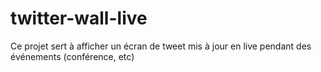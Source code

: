 # twitter-wall-live
Ce projet sert à afficher un écran de tweet mis à jour en live pendant des événements (conférence, etc)
